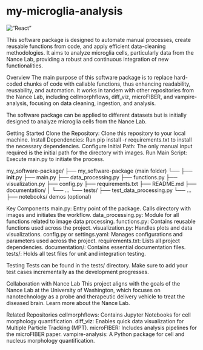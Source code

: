 # my-microglia-analysis
<img alt=”React” src= "https://img.shields.io/github/license/{jploez10}/{my-microglia-analysis}.svg" />

This software package is designed to automate manual processes, create reusable functions from code, and apply efficient data-cleaning methodologies. It aims to analyze microglia cells, particularly data from the Nance Lab, providing a robust and continuous integration of new functionalities.

Overview
The main purpose of this software package is to replace hard-coded chunks of code with callable functions, thus enhancing readability, reusability, and automation. It works in tandem with other repositories from the Nance Lab, including cellmorphflows, diff_viz, microFIBER, and vampire-analysis, focusing on data cleaning, ingestion, and analysis.

The software package can be applied to different datasets but is initially designed to analyze microglia cells from the Nance Lab.

Getting Started
Clone the Repository: Clone this repository to your local machine.
Install Dependencies: Run pip install -r requirements.txt to install the necessary dependencies.
Configure Initial Path: The only manual input required is the initial path for the directory with images.
Run Main Script: Execute main.py to initiate the process.

my_software-package/
├── my_software-package (main folder)
└──
├── __init__.py
├── main.py
├── data_processing.py
├── functions.py
├── visualization.py
├── config.py
├── requirements.txt
├── README.md
├── documentation/
│   └── ...
└── tests/
    ├── test_data_processing.py
    └── …
├── notebooks/ demos (optional)


Key Components
main.py: Entry point of the package. Calls directory with images and initiates the workflow.
data_processing.py: Module for all functions related to image data processing.
functions.py: Contains reusable functions used across the project.
visualization.py: Handles plots and data visualizations.
config.py or settings.yaml: Manages configurations and parameters used across the project.
requirements.txt: Lists all project dependencies.
documentation/: Contains essential documentation files.
tests/: Holds all test files for unit and integration testing.

Testing
Tests can be found in the tests/ directory. Make sure to add your test cases incrementally as the development progresses.

Collaboration with Nance Lab
This project aligns with the goals of the Nance Lab at the University of Washington, which focuses on nanotechnology as a probe and therapeutic delivery vehicle to treat the diseased brain. Learn more about the Nance Lab.

Related Repositories
cellmorphflows: Contains Jupyter Notebooks for cell morphology quantification.
diff_viz: Enables quick data visualization for Multiple Particle Tracking (MPT).
microFIBER: Includes analysis pipelines for the microFIBER paper.
vampire-analysis: A Python package for cell and nucleus morphology quantification.
